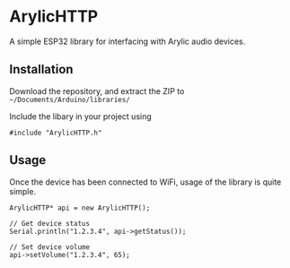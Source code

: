 # ArylicHTTP

A simple ESP32 library for interfacing with Arylic audio devices.

## Installation

Download the repository, and extract the ZIP to `~/Documents/Arduino/libraries/`

Include the libary in your project using

```
#include "ArylicHTTP.h"
```

## Usage

Once the device has been connected to WiFi, usage of the library is quite simple.

```
ArylicHTTP* api = new ArylicHTTP();

// Get device status
Serial.println("1.2.3.4", api->getStatus());

// Set device volume
api->setVolume("1.2.3.4", 65);
```

